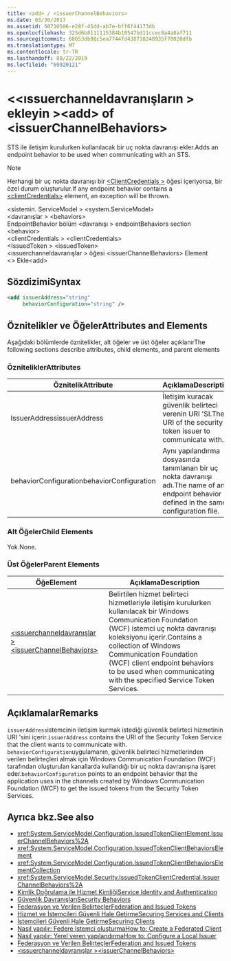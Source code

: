 ```yaml
---
title: <add> / <issuerChannelBehaviors>
ms.date: 03/30/2017
ms.assetid: 50710506-e28f-45dd-ab7e-bff6f44173db
ms.openlocfilehash: 325d6b8111115384b18547bd11ccec8a4a8af711
ms.sourcegitcommit: 68653db98c5ea7744fd438710248935f70020dfb
ms.translationtype: MT
ms.contentlocale: tr-TR
ms.lasthandoff: 08/22/2019
ms.locfileid: "69920121"
---
```

# <a name="add-of-issuerchannelbehaviors"></a><span data-ttu-id="16a98-102">\<\<ıssuerchanneldavranışların > ekleyin ></span><span class="sxs-lookup"><span data-stu-id="16a98-102">\<add> of \<issuerChannelBehaviors></span></span>

<span data-ttu-id="16a98-103">STS ile iletişim kurulurken kullanılacak bir uç nokta davranışı ekler.</span><span class="sxs-lookup"><span data-stu-id="16a98-103">Adds an endpoint behavior to be used when communicating with an STS.</span></span>

> [!NOTE]
> <span data-ttu-id="16a98-104">Herhangi bir uç nokta davranışı bir [ \<ClientCredentials >](clientcredentials.md) öğesi içeriyorsa, bir özel durum oluşturulur.</span><span class="sxs-lookup"><span data-stu-id="16a98-104">If any endpoint behavior contains a [\<clientCredentials>](clientcredentials.md) element, an exception will be thrown.</span></span>

<span data-ttu-id="16a98-105">\<sistemin. ServiceModel > </span><span class="sxs-lookup"><span data-stu-id="16a98-105">\<system.ServiceModel></span></span>\
<span data-ttu-id="16a98-106">\<davranışlar > </span><span class="sxs-lookup"><span data-stu-id="16a98-106">\<behaviors></span></span>\
<span data-ttu-id="16a98-107">EndpointBehavior bölüm \<davranışı > </span><span class="sxs-lookup"><span data-stu-id="16a98-107">endpointBehaviors section \<behavior></span></span>\
<span data-ttu-id="16a98-108">\<clientCredentials > </span><span class="sxs-lookup"><span data-stu-id="16a98-108">\<clientCredentials></span></span>\
<span data-ttu-id="16a98-109">\<IssuedToken > </span><span class="sxs-lookup"><span data-stu-id="16a98-109">\<issuedToken></span></span>\
<span data-ttu-id="16a98-110">\<ıssuerchanneldavranışlar > öğesi </span><span class="sxs-lookup"><span data-stu-id="16a98-110">\<issuerChannelBehaviors> Element</span></span>\
<span data-ttu-id="16a98-111">\<> Ekle</span><span class="sxs-lookup"><span data-stu-id="16a98-111">\<add></span></span>

## <a name="syntax"></a><span data-ttu-id="16a98-112">Sözdizimi</span><span class="sxs-lookup"><span data-stu-id="16a98-112">Syntax</span></span>

```xml
<add issuerAddress="string"
     behaviorConfiguration="string" />
```

## <a name="attributes-and-elements"></a><span data-ttu-id="16a98-113">Öznitelikler ve Öğeler</span><span class="sxs-lookup"><span data-stu-id="16a98-113">Attributes and Elements</span></span>

<span data-ttu-id="16a98-114">Aşağıdaki bölümlerde öznitelikler, alt öğeler ve üst öğeler açıklanır</span><span class="sxs-lookup"><span data-stu-id="16a98-114">The following sections describe attributes, child elements, and parent elements</span></span>

### <a name="attributes"></a><span data-ttu-id="16a98-115">Öznitelikler</span><span class="sxs-lookup"><span data-stu-id="16a98-115">Attributes</span></span>

|<span data-ttu-id="16a98-116">Öznitelik</span><span class="sxs-lookup"><span data-stu-id="16a98-116">Attribute</span></span>|<span data-ttu-id="16a98-117">Açıklama</span><span class="sxs-lookup"><span data-stu-id="16a98-117">Description</span></span>|
|---------------|-----------------|
|<span data-ttu-id="16a98-118">IssuerAddress</span><span class="sxs-lookup"><span data-stu-id="16a98-118">issuerAddress</span></span>|<span data-ttu-id="16a98-119">İletişim kuracak güvenlik belirteci verenin URI 'SI.</span><span class="sxs-lookup"><span data-stu-id="16a98-119">The URI of the security token issuer to communicate with.</span></span>|
|<span data-ttu-id="16a98-120">behaviorConfiguration</span><span class="sxs-lookup"><span data-stu-id="16a98-120">behaviorConfiguration</span></span>|<span data-ttu-id="16a98-121">Aynı yapılandırma dosyasında tanımlanan bir uç nokta davranışı adı.</span><span class="sxs-lookup"><span data-stu-id="16a98-121">The name of an endpoint behavior defined in the same configuration file.</span></span>|

### <a name="child-elements"></a><span data-ttu-id="16a98-122">Alt Öğeler</span><span class="sxs-lookup"><span data-stu-id="16a98-122">Child Elements</span></span>

<span data-ttu-id="16a98-123">Yok.</span><span class="sxs-lookup"><span data-stu-id="16a98-123">None.</span></span>

### <a name="parent-elements"></a><span data-ttu-id="16a98-124">Üst Öğeler</span><span class="sxs-lookup"><span data-stu-id="16a98-124">Parent Elements</span></span>

|<span data-ttu-id="16a98-125">Öğe</span><span class="sxs-lookup"><span data-stu-id="16a98-125">Element</span></span>|<span data-ttu-id="16a98-126">Açıklama</span><span class="sxs-lookup"><span data-stu-id="16a98-126">Description</span></span>|
|-------------|-----------------|
|[<span data-ttu-id="16a98-127">\<ıssuerchanneldavranışlar ></span><span class="sxs-lookup"><span data-stu-id="16a98-127">\<issuerChannelBehaviors></span></span>](issuerchannelbehaviors-element.md)|<span data-ttu-id="16a98-128">Belirtilen hizmet belirteci hizmetleriyle iletişim kurulurken kullanılacak bir Windows Communication Foundation (WCF) istemci uç nokta davranışı koleksiyonu içerir.</span><span class="sxs-lookup"><span data-stu-id="16a98-128">Contains a collection of Windows Communication Foundation (WCF) client endpoint behaviors to be used when communicating with the specified Service Token Services.</span></span>|

## <a name="remarks"></a><span data-ttu-id="16a98-129">Açıklamalar</span><span class="sxs-lookup"><span data-stu-id="16a98-129">Remarks</span></span>

<span data-ttu-id="16a98-130">`issuerAddress`istemcinin iletişim kurmak istediği güvenlik belirteci hizmetinin URI 'sini içerir.</span><span class="sxs-lookup"><span data-stu-id="16a98-130">`issuerAddress` contains the URI of the Security Token Service that the client wants to communicate with.</span></span> <span data-ttu-id="16a98-131">`behaviorConfiguration`uygulamanın, güvenlik belirteci hizmetlerinden verilen belirteçleri almak için Windows Communication Foundation (WCF) tarafından oluşturulan kanallarda kullandığı bir uç nokta davranışına işaret eder.</span><span class="sxs-lookup"><span data-stu-id="16a98-131">`behaviorConfiguration` points to an endpoint behavior that the application uses in the channels created by Windows Communication Foundation (WCF) to get the issued tokens from the Security Token Services.</span></span>

## <a name="see-also"></a><span data-ttu-id="16a98-132">Ayrıca bkz.</span><span class="sxs-lookup"><span data-stu-id="16a98-132">See also</span></span>

- <xref:System.ServiceModel.Configuration.IssuedTokenClientElement.IssuerChannelBehaviors%2A>
- <xref:System.ServiceModel.Configuration.IssuedTokenClientBehaviorsElement>
- <xref:System.ServiceModel.Configuration.IssuedTokenClientBehaviorsElementCollection>
- <xref:System.ServiceModel.Security.IssuedTokenClientCredential.IssuerChannelBehaviors%2A>
- [<span data-ttu-id="16a98-133">Kimlik Doğrulama ile Hizmet Kimliği</span><span class="sxs-lookup"><span data-stu-id="16a98-133">Service Identity and Authentication</span></span>](../../../wcf/feature-details/service-identity-and-authentication.md)
- [<span data-ttu-id="16a98-134">Güvenlik Davranışları</span><span class="sxs-lookup"><span data-stu-id="16a98-134">Security Behaviors</span></span>](../../../wcf/feature-details/security-behaviors-in-wcf.md)
- [<span data-ttu-id="16a98-135">Federasyon ve Verilen Belirteçler</span><span class="sxs-lookup"><span data-stu-id="16a98-135">Federation and Issued Tokens</span></span>](../../../wcf/feature-details/federation-and-issued-tokens.md)
- [<span data-ttu-id="16a98-136">Hizmet ve İstemcileri Güvenli Hale Getirme</span><span class="sxs-lookup"><span data-stu-id="16a98-136">Securing Services and Clients</span></span>](../../../wcf/feature-details/securing-services-and-clients.md)
- [<span data-ttu-id="16a98-137">İstemcileri Güvenli Hale Getirme</span><span class="sxs-lookup"><span data-stu-id="16a98-137">Securing Clients</span></span>](../../../wcf/securing-clients.md)
- [<span data-ttu-id="16a98-138">Nasıl yapılır: Federe Istemci oluşturma</span><span class="sxs-lookup"><span data-stu-id="16a98-138">How to: Create a Federated Client</span></span>](../../../wcf/feature-details/how-to-create-a-federated-client.md)
- [<span data-ttu-id="16a98-139">Nasıl yapılır: Yerel veren yapılandırma</span><span class="sxs-lookup"><span data-stu-id="16a98-139">How to: Configure a Local Issuer</span></span>](../../../wcf/feature-details/how-to-configure-a-local-issuer.md)
- [<span data-ttu-id="16a98-140">Federasyon ve Verilen Belirteçler</span><span class="sxs-lookup"><span data-stu-id="16a98-140">Federation and Issued Tokens</span></span>](../../../wcf/feature-details/federation-and-issued-tokens.md)
- [<span data-ttu-id="16a98-141">\<ıssuerchanneldavranışlar ></span><span class="sxs-lookup"><span data-stu-id="16a98-141">\<issuerChannelBehaviors></span></span>](issuerchannelbehaviors-element.md)
